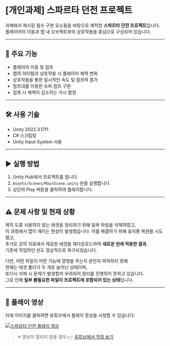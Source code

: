 # [개인과제] 스파르타 던전 프로젝트

과제에서 제시된 필수 구현 요소들을 바탕으로 제작한 **스파르타 던전 프로젝트**입니다.  
플레이어의 이동과 맵 내 오브젝트와의 상호작용을 중심으로 구성되어 있습니다.

***

## 🧩 주요 기능

- 플레이어 이동 및 점프
- 맵의 아이템과 상호작용 시 플레이어 체력 변화
- 상호작용을 통한 일시적인 속도 및 점프력 증가
- 점프대를 이용한 슈퍼 점프 구현
- 접촉 시 체력이 감소하는 가시 함정

***

## 🛠 사용 기술

- Unity 2022.3.17f1
- C# 스크립팅
- Unity Input System 사용

***
  
## ▶ 실행 방법

1. Unity Hub에서 프로젝트를 엽니다.
2. `Assets/Scenes/MainScene.unity` 씬을 실행합니다.
3. 상단의 Play 버튼을 클릭하여 플레이합니다.

***

## ⚠ 문제 사항 및 현재 상황

제작 도중 사용하지 않는 에셋을 정리하기 위해 일부 파일을 삭제하였고,  
이 과정에서 맵이 깨지는 현상이 발생했습니다. 이를 해결하기 위해 휴지통 복원을 시도했고,  
추가로 강의 자료에서 제공한 에셋을 재다운로드하여 **새로운 씬에 적용한 결과**,  
기존에 작업하던 씬도 정상적으로 복구되었습니다.

다만, 어떤 파일이 어떤 기능에 영향을 주는지 완전히 파악하지 못해  
현재는 에셋 폴더가 두 개로 늘어난 상태이며,  
또다시 삭제 시 문제가 발생할까 우려되어 정리를 진행하지 못하고 있습니다.  
그로 인해 **일부 불필요한 파일이 프로젝트에 포함되어 있는 상태**입니다.

***

## 🎥 플레이 영상

아래 이미지를 클릭하면 유튜브에서 플레이 영상을 시청할 수 있습니다:

[![스파르타 던전 플레이 영상](https://img.youtube.com/vi/cHbYkKiWFAw/mqdefault.jpg)](https://www.youtube.com/watch?v=cHbYkKiWFAw)

> ※ 영상이 열리지 않을 경우 👉 [유튜브에서 직접 보기](https://www.youtube.com/watch?v=cHbYkKiWFAw)
